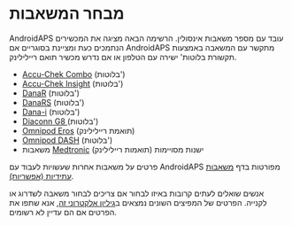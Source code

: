# מבחר המשאבות

AndroidAPS עובד עם מספר משאבות אינסולין. הרשימה הבאה מציגה את המכשירים הנתמכים כעת ומציינת בסוגריים אם AndroidAPS מתקשר עם המשאבה באמצעות תקשורת בלוטות' ישירה עם הטלפון או אם נדרש מכשיר תואם ריילילינק.

- [Accu-Chek Combo](../Configuration/Accu-Chek-Combo-Pump.md) (בלוטות')
- [Accu-Chek Insight](../Configuration/Accu-Chek-Insight-Pump.md) (בלוטות')
- [DanaR](../Configuration/DanaR-Insulin-Pump.md) (בלוטות')
- [DanaRS](../Configuration/DanaRS-Insulin-Pump.md) (בלוטות')
- [Dana-i](../Configuration/DanaRS-Insulin-Pump.md) (בלוטות')
- [Diaconn G8 ](../Configuration/DiaconnG8.md) (בלוטות')
- [Omnipod Eros](../Configuration/OmnipodEros.md) (תואמת ריילילינק)
- [Omnipod DASH](../Configuration/OmnipodDASH.md) (בלוטות')
- משאבות [Medtronic](../Configuration/MedtronicPump.md) ישנות מסויימות (תואמות ריילילינק)

פרטים על משאבות אחרות שעשויות לעבוד עם AndroidAPS מפורטות בדף [משאבות עתידיות (אפשריות)](Future-possible-Pump-Drivers.md).

אנשים שואלים לעתים קרובות באיזו לבחור אם צריכים לבחור משאבה לשדרוג או לקנייה. הפרטים של המפיצים השונים נמצאים ב[גיליון אלקטרוני זה](https://drive.google.com/open?id=1CRfmmjA-0h_9nkRViP3J9FyflT9eu-a8HeMrhrKzKz0), אנא שתפו את הפרטים אם הם עדיין לא רשומים.